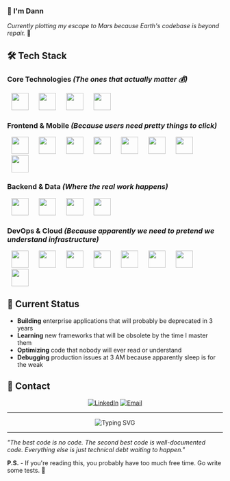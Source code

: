 ### 👋 I'm Dann

_Currently plotting my escape to Mars because Earth's codebase is beyond repair._ 🚀

<!-- **Senior Software Engineer** - because apparently we need titles to validate our existence in this meaningless corporate hierarchy.

_"Code doesn't lie. People do. And people are terrible."_

--- -->

## 🛠️ Tech Stack

### **Core Technologies** _(The ones that actually matter 💰)_

<div>

<img src="https://cdn.jsdelivr.net/gh/devicons/devicon/icons/javascript/javascript-original.svg" width="40" height="40" style="margin: 0 10px;" />
<img src="https://cdn.jsdelivr.net/gh/devicons/devicon/icons/typescript/typescript-original.svg" width="40" height="40" style="margin: 0 10px;" />
<img src="https://cdn.jsdelivr.net/gh/devicons/devicon/icons/nodejs/nodejs-original.svg" width="40" height="40" style="margin: 0 10px;" />
<img src="https://cdn.jsdelivr.net/gh/devicons/devicon/icons/python/python-original.svg" width="40" height="40" style="margin: 0 10px;" />

</div>

### **Frontend & Mobile** _(Because users need pretty things to click)_

<div>

<img src="https://cdn.jsdelivr.net/gh/devicons/devicon/icons/react/react-original.svg" width="40" height="40" style="margin: 0 10px;" />
<img src="https://cdn.jsdelivr.net/gh/devicons/devicon/icons/nextjs/nextjs-original.svg" width="40" height="40" style="margin: 0 10px;" />
<img src="https://cdn.jsdelivr.net/gh/devicons/devicon/icons/css3/css3-original.svg" width="40" height="40" style="margin: 0 10px;" />
<img src="https://cdn.jsdelivr.net/gh/devicons/devicon/icons/tailwindcss/tailwindcss-original.svg" width="40" height="40" style="margin: 0 10px;" />
<img src="https://cdn.jsdelivr.net/gh/devicons/devicon/icons/expo/expo-original.svg" width="40" height="40" style="margin: 0 10px;" />
<img src="https://hexmos.com/freedevtools/svg_icons/zustand/zustand-original.svg" width="40" height="40" style="margin: 0 10px;" />
<img src="https://cdn.jsdelivr.net/gh/devicons/devicon/icons/redux/redux-original.svg" width="40" height="40" style="margin: 0 10px;" />
<img src="https://mobx.js.org/assets/mobx.png" width="40" height="40" style="margin: 0 10px;" />

</div>

### **Backend & Data** _(Where the real work happens)_

<div>

<img src="https://cdn.jsdelivr.net/gh/devicons/devicon/icons/graphql/graphql-plain.svg" width="40" height="40" style="margin: 0 10px;" />
<img src="https://cdn.jsdelivr.net/gh/devicons/devicon/icons/mysql/mysql-original.svg" width="40" height="40" style="margin: 0 10px;" />
<img src="https://cdn.jsdelivr.net/gh/devicons/devicon/icons/postgresql/postgresql-original.svg" width="40" height="40" style="margin: 0 10px;" />
<img src="https://cdn.jsdelivr.net/gh/devicons/devicon/icons/mongodb/mongodb-original.svg" width="40" height="40" style="margin: 0 10px;" />

</div>

### **DevOps & Cloud** _(Because apparently we need to pretend we understand infrastructure)_

<div>

<img src="https://cdn.jsdelivr.net/gh/devicons/devicon/icons/googlecloud/googlecloud-original.svg" width="40" height="40" style="margin: 0 10px;" />
<img src="https://cdn.jsdelivr.net/gh/devicons/devicon/icons/firebase/firebase-plain.svg" width="40" height="40" style="margin: 0 10px;" />
<img src="https://cdn.jsdelivr.net/gh/devicons/devicon/icons/netlify/netlify-original.svg" width="40" height="40" style="margin: 0 10px;" />
<img src="https://cdn.jsdelivr.net/gh/devicons/devicon/icons/vercel/vercel-original.svg" width="40" height="40" style="margin: 0 10px;" />
<img src="https://cdn.jsdelivr.net/gh/devicons/devicon/icons/heroku/heroku-original.svg" width="40" height="40" style="margin: 0 10px;" />
<img src="https://cdn.jsdelivr.net/gh/devicons/devicon/icons/docker/docker-original.svg" width="40" height="40" style="margin: 0 10px;" />
<img src="https://cdn.jsdelivr.net/gh/devicons/devicon/icons/git/git-original.svg" width="40" height="40" style="margin: 0 10px;" />
<img src="https://cdn.jsdelivr.net/gh/devicons/devicon/icons/aws/aws-original" width="40" height="40" style="margin: 0 10px;" />

</div>

## 🚀 Current Status

- **Building** enterprise applications that will probably be deprecated in 3 years
- **Learning** new frameworks that will be obsolete by the time I master them
- **Optimizing** code that nobody will ever read or understand
- **Debugging** production issues at 3 AM because apparently sleep is for the weak

<!-- ## 🎯 Contact _(If you must)_ -->

## 🎯 Contact

<div align="center">

[![LinkedIn](https://img.shields.io/badge/LinkedIn-0077B5?style=for-the-badge&logo=linkedin&logoColor=white)](https://linkedin.com/in/dannmolina-dev)
[![Email](https://img.shields.io/badge/Email-D14836?style=for-the-badge&logo=gmail&logoColor=white)](mailto:molinadannrussell.dev@gmail.com)

</div>

---

<div align="center">
  <img src="https://readme-typing-svg.demolab.com?font=Fira+Code&size=22&duration=3000&pause=1000&color=00D4FF&center=true&vCenter=true&width=700&lines=Code+is+poetry+written+in+logic;Turning+caffeine+into+working+software;Sleep+is+a+luxury+for+the+employed" alt="Typing SVG" />
</div>

---

_"The best code is no code. The second best code is well-documented code. Everything else is just technical debt waiting to happen."_

**P.S.** - If you're reading this, you probably have too much free time. Go write some tests. 🧪
